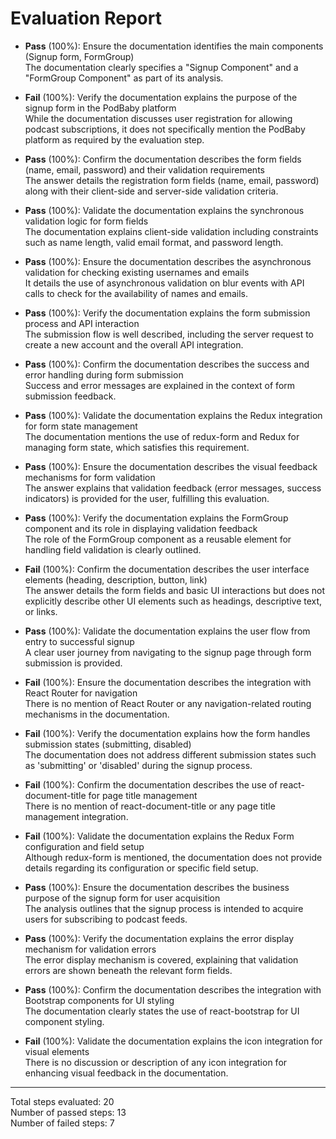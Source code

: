 # Evaluation Report

- **Pass** (100%): Ensure the documentation identifies the main components (Signup form, FormGroup)  
  The documentation clearly specifies a "Signup Component" and a "FormGroup Component" as part of its analysis.

- **Fail** (100%): Verify the documentation explains the purpose of the signup form in the PodBaby platform  
  While the documentation discusses user registration for allowing podcast subscriptions, it does not specifically mention the PodBaby platform as required by the evaluation step.

- **Pass** (100%): Confirm the documentation describes the form fields (name, email, password) and their validation requirements  
  The answer details the registration form fields (name, email, password) along with their client-side and server-side validation criteria.

- **Pass** (100%): Validate the documentation explains the synchronous validation logic for form fields  
  The documentation explains client-side validation including constraints such as name length, valid email format, and password length.

- **Pass** (100%): Ensure the documentation describes the asynchronous validation for checking existing usernames and emails  
  It details the use of asynchronous validation on blur events with API calls to check for the availability of names and emails.

- **Pass** (100%): Verify the documentation explains the form submission process and API interaction  
  The submission flow is well described, including the server request to create a new account and the overall API integration.

- **Pass** (100%): Confirm the documentation describes the success and error handling during form submission  
  Success and error messages are explained in the context of form submission feedback.

- **Pass** (100%): Validate the documentation explains the Redux integration for form state management  
  The documentation mentions the use of redux-form and Redux for managing form state, which satisfies this requirement.

- **Pass** (100%): Ensure the documentation describes the visual feedback mechanisms for form validation  
  The answer explains that validation feedback (error messages, success indicators) is provided for the user, fulfilling this evaluation.

- **Pass** (100%): Verify the documentation explains the FormGroup component and its role in displaying validation feedback  
  The role of the FormGroup component as a reusable element for handling field validation is clearly outlined.

- **Fail** (100%): Confirm the documentation describes the user interface elements (heading, description, button, link)  
  The answer details the form fields and basic UI interactions but does not explicitly describe other UI elements such as headings, descriptive text, or links.

- **Pass** (100%): Validate the documentation explains the user flow from entry to successful signup  
  A clear user journey from navigating to the signup page through form submission is provided.

- **Fail** (100%): Ensure the documentation describes the integration with React Router for navigation  
  There is no mention of React Router or any navigation-related routing mechanisms in the documentation.

- **Fail** (100%): Verify the documentation explains how the form handles submission states (submitting, disabled)  
  The documentation does not address different submission states such as 'submitting' or 'disabled' during the signup process.

- **Fail** (100%): Confirm the documentation describes the use of react-document-title for page title management  
  There is no mention of react-document-title or any page title management integration.

- **Fail** (100%): Validate the documentation explains the Redux Form configuration and field setup  
  Although redux-form is mentioned, the documentation does not provide details regarding its configuration or specific field setup.

- **Pass** (100%): Ensure the documentation describes the business purpose of the signup form for user acquisition  
  The analysis outlines that the signup process is intended to acquire users for subscribing to podcast feeds.

- **Pass** (100%): Verify the documentation explains the error display mechanism for validation errors  
  The error display mechanism is covered, explaining that validation errors are shown beneath the relevant form fields.

- **Pass** (100%): Confirm the documentation describes the integration with Bootstrap components for UI styling  
  The documentation clearly states the use of react-bootstrap for UI component styling.

- **Fail** (100%): Validate the documentation explains the icon integration for visual elements  
  There is no discussion or description of any icon integration for enhancing visual feedback in the documentation.

---

Total steps evaluated: 20  
Number of passed steps: 13  
Number of failed steps: 7